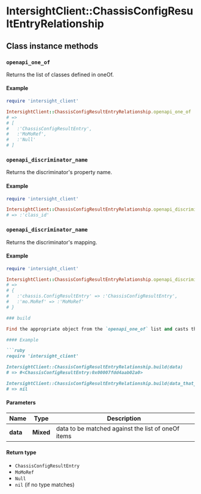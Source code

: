 # IntersightClient::ChassisConfigResultEntryRelationship

## Class instance methods

### `openapi_one_of`

Returns the list of classes defined in oneOf.

#### Example

```ruby
require 'intersight_client'

IntersightClient::ChassisConfigResultEntryRelationship.openapi_one_of
# =>
# [
#   :'ChassisConfigResultEntry',
#   :'MoMoRef',
#   :'Null'
# ]
```

### `openapi_discriminator_name`

Returns the discriminator's property name.

#### Example

```ruby
require 'intersight_client'

IntersightClient::ChassisConfigResultEntryRelationship.openapi_discriminator_name
# => :'class_id'
```

### `openapi_discriminator_name`

Returns the discriminator's mapping.

#### Example

```ruby
require 'intersight_client'

IntersightClient::ChassisConfigResultEntryRelationship.openapi_discriminator_mapping
# =>
# {
#   :'chassis.ConfigResultEntry' => :'ChassisConfigResultEntry',
#   :'mo.MoRef' => :'MoMoRef'
# }

### build

Find the appropriate object from the `openapi_one_of` list and casts the data into it.

#### Example

```ruby
require 'intersight_client'

IntersightClient::ChassisConfigResultEntryRelationship.build(data)
# => #<ChassisConfigResultEntry:0x00007fdd4aab02a0>

IntersightClient::ChassisConfigResultEntryRelationship.build(data_that_doesnt_match)
# => nil
```

#### Parameters

| Name | Type | Description |
| ---- | ---- | ----------- |
| **data** | **Mixed** | data to be matched against the list of oneOf items |

#### Return type

- `ChassisConfigResultEntry`
- `MoMoRef`
- `Null`
- `nil` (if no type matches)


